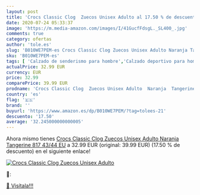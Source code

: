 ```yaml
---
layout: post
title: 'Crocs Classic Clog  Zuecos Unisex Adulto al 17.50 % de descuento'
date: 2020-07-24 05:33:37
image: 'https://m.media-amazon.com/images/I/41GucfFdsgL._SL400_.jpg'
comments: true
category: ofertas
author: 'tole.es'
slug: 'B010WE7PEM-es Crocs Classic Clog Zuecos Unisex Adulto Naranja Tangerine...'
sku: 'B010WE7PEM-es'
tags: [ 'Calzado de senderismo para hombre','Calzado deportivo para hombre','Chanclas y sandalias de piscina para hombre','Zapatillas de senderismo para hombre','Zapatillas y calzado deportivo para hombre','Zapatos','Zapatos para hombre','Zapatos y complementos','zuecos', ]
actualPrice: 32.99 EUR
currency: EUR
price: 32.99
comparePrice: 39.99 EUR
prodname: 'Crocs Classic Clog  Zuecos Unisex Adulto  Naranja  Tangerine 817   43/44 EU'
country: 'es'
flag: '🇪🇸'
brand: ''
buyurl: 'https://www.amazon.es/dp/B010WE7PEM/?tag=tolees-21'
descuento: '17.50'
average: '32.245000000000005'
---
```


Ahora mismo tienes [Crocs Classic Clog  Zuecos Unisex Adulto  Naranja  Tangerine 817   43/44 EU](https://www.amazon.es/dp/B010WE7PEM/?tag=tolees-21) a 32.99 EUR (original: 39.99 EUR) (17.50 %  de descuento) en el siguiente enlace!

[![Crocs Classic Clog  Zuecos Unisex Adulto](https://m.media-amazon.com/images/I/41GucfFdsgL._SL400_.jpg)](https://www.amazon.es/dp/B010WE7PEM/?tag=tolees-21)

🔎:


[🛒 Visítala!!!](https://www.amazon.es/dp/B010WE7PEM/?tag=tolees-21)
